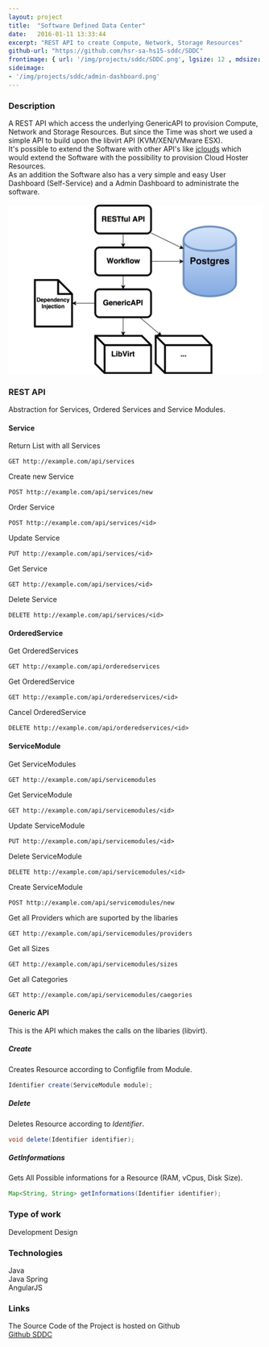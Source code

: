 ```yaml
---
layout: project
title:  "Software Defined Data Center"
date:   2016-01-11 13:33:44
excerpt: "REST API to create Compute, Network, Storage Resources"
github-url: "https://github.com/hsr-sa-hs15-sddc/SDDC"
frontimage: { url: '/img/projects/sddc/SDDC.png', lgsize: 12 , mdsize: 12, smsize: 12, xssize: }
sideimage:
- '/img/projects/sddc/admin-dashboard.png'
---
```


### Description ###

<div class="row">
<div class="col-md-7 col-sm-6">
A REST API which access the underlying GenericAPI to provision Compute, Network and Storage Resources.
But since the Time was short we used a simple API to build upon the libvirt API (KVM/XEN/VMware ESX).<br>
It's possible to extend the Software with other API's like <a href="https://jclouds.apache.org/" reL="nofollow">jclouds</a> which would extend the
Software with the possibility to provision Cloud Hoster Resources.<br>
As an addition the Software also has a very simple and easy User Dashboard (Self-Service) and a Admin Dashboard to administrate the software.
</div>
<br>
<div class="col-md-5 col-sm-6">
<img src="/img/projects/sddc/architecture.png" alt="Architecture Overview" />
</div>
</div>

### REST API

Abstraction for Services, Ordered Services and Service Modules.

#### Service

Return List with all Services

```nginx
GET http://example.com/api/services
```

Create new Service

```nginx
POST http://example.com/api/services/new
```

Order Service

```nginx
POST http://example.com/api/services/<id>
```

Update Service

```nginx
PUT http://example.com/api/services/<id>
```

Get Service

```nginx
GET http://example.com/api/services/<id>
```

Delete Service

```nginx
DELETE http://example.com/api/services/<id>
```

#### OrderedService

Get OrderedServices

```nginx
GET http://example.com/api/orderedservices
```

Get OrderedService

```nginx
GET http://example.com/api/orderedservices/<id>
```

Cancel OrderedService

```nginx
DELETE http://example.com/api/orderedservices/<id>
```

#### ServiceModule

Get ServiceModules

```nginx
GET http://example.com/api/servicemodules
```

Get ServiceModule

```nginx
GET http://example.com/api/servicemodules/<id>
```

Update ServiceModule

```nginx
PUT http://example.com/api/servicemodules/<id>
```

Delete ServiceModule

```nginx
DELETE http://example.com/api/servicemodules/<id>
```

Create ServiceModule

```nginx
POST http://example.com/api/servicemodules/new
```

Get all Providers which are suported by the libaries

```nginx
GET http://example.com/api/servicemodules/providers
```

Get all Sizes

```nginx
GET http://example.com/api/servicemodules/sizes
```

Get all Categories

```nginx
GET http://example.com/api/servicemodules/caegories
```


#### Generic API

This is the API which makes the calls on the libaries (libvirt).

##### Create
Creates Resource according to Configfile from Module.

```java
Identifier create(ServiceModule module);
```

##### Delete
Deletes Resource according to *Identifier*.

```java
void delete(Identifier identifier);
```

##### GetInformations
Gets All Possible informations for a Resource (RAM, vCpus, Disk Size).

```java
Map<String, String> getInformations(Identifier identifier);
```


### Type of work

Development
Design

### Technologies

Java  
Java Spring  
AngularJS

### Links

The Source Code of the Project is hosted on Github  
[Github SDDC](https://github.com/hsr-sa-hs15-sddc/SDDC)

